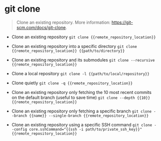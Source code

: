 # git clone
> Clone an existing repository.
> More information: <https://git-scm.com/docs/git-clone>.

- Clone an existing repository
`git clone {{remote_repository_location}}`

- Clone an existing repository into a specific directory
`git clone {{remote_repository_location}} {{path/to/directory}}`

- Clone an existing repository and its submodules
`git clone --recursive {{remote_repository_location}}`

- Clone a local repository
`git clone -l {{path/to/local/repository}}`

- Clone quietly
`git clone -q {{remote_repository_location}}`

- Clone an existing repository only fetching the 10 most recent commits on the default branch (useful to save time)
`git clone --depth {{10}} {{remote_repository_location}}`

- Clone an existing repository only fetching a specific branch
`git clone --branch {{name}} --single-branch {{remote_repository_location}}`

- Clone an existing repository using a specific SSH command
`git clone --config core.sshCommand="{{ssh -i path/to/private_ssh_key}}" {{remote_repository_location}}`
